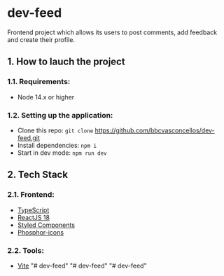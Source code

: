 # dev-feed

Frontend project which allows its users to post comments, add feedback and create their profile.

## 1. How to lauch the project

### 1.1. Requirements:

- Node 14.x or higher

### 1.2. Setting up the application:

- Clone this repo: `git clone` https://github.com/bbcvasconcellos/dev-feed.git
- Install dependencies: `npm i`
- Start in dev mode: `npm run dev`

## 2. Tech Stack

### 2.1. Frontend:

- [TypeScript](https://www.typescriptlang.org/docs/)
- [ReactJS 18](https://reactjs.org/docs/getting-started.html)
- [Styled Components](https://styled-components.com/docs)
- [Phosphor-icons](https://phosphoricons.com/)

### 2.2. Tools:

- [Vite](https://vitejs.dev/)
"# dev-feed" 
"# dev-feed" 
"# dev-feed" 
